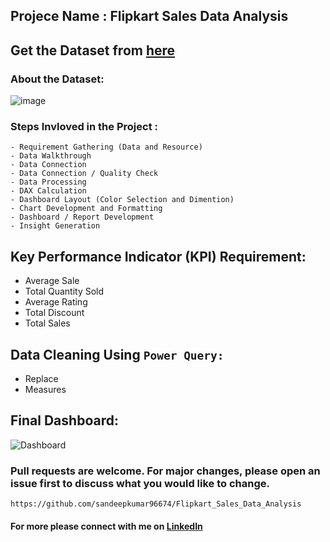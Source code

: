 ## Projece Name : Flipkart Sales Data Analysis

## Get the Dataset from [here](https://docs.google.com/spreadsheets/d/1fG0d6i1mvZDDL8wHIIxaOk13pN53eoCg/edit?usp=drive_link&ouid=111381594262951028221&rtpof=true&sd=true) 

### About the Dataset:
![image](https://github.com/user-attachments/assets/fcd84f58-cff2-497e-ba1c-6ec0647f22d8)



### Steps Invloved in the Project :
```
- Requirement Gathering (Data and Resource)
- Data Walkthrough
- Data Connection
- Data Connection / Quality Check
- Data Processing
- DAX Calculation
- Dashboard Layout (Color Selection and Dimention)
- Chart Development and Formatting
- Dashboard / Report Development
- Insight Generation
```
## Key Performance Indicator (KPI) Requirement:
* Average Sale
* Total Quantity Sold
* Average Rating
* Total Discount
* Total Sales

## Data Cleaning Using `Power Query:`

- Replace
- Measures

 
## Final Dashboard:
![Dashboard](https://github.com/user-attachments/assets/3a8ca27f-5a83-4c89-92f4-1cacb259cbea)

### Pull requests are welcome. For major changes, please open an issue first to discuss what you would like to change.
```
https://github.com/sandeepkumar96674/Flipkart_Sales_Data_Analysis
```
#### For more please connect with me on [LinkedIn](https://www.linkedin.com/in/the-sandeep-kumar)

